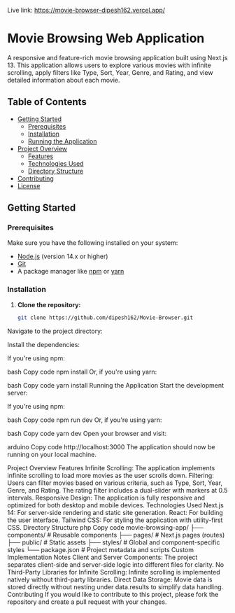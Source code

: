 Live link: https://movie-browser-dipesh162.vercel.app/

# Movie Browsing Web Application

A responsive and feature-rich movie browsing application built using Next.js 13. This application allows users to explore various movies with infinite scrolling, apply filters like Type, Sort, Year, Genre, and Rating, and view detailed information about each movie.

## Table of Contents

- [Getting Started](#getting-started)
  - [Prerequisites](#prerequisites)
  - [Installation](#installation)
  - [Running the Application](#running-the-application)
- [Project Overview](#project-overview)
  - [Features](#features)
  - [Technologies Used](#technologies-used)
  - [Directory Structure](#directory-structure)
- [Contributing](#contributing)
- [License](#license)

## Getting Started

### Prerequisites

Make sure you have the following installed on your system:

- [Node.js](https://nodejs.org/en/) (version 14.x or higher)
- [Git](https://git-scm.com/)
- A package manager like [npm](https://www.npmjs.com/) or [yarn](https://yarnpkg.com/)

### Installation

1. **Clone the repository:**

   ```bash
   git clone https://github.com/dipesh162/Movie-Browser.git
Navigate to the project directory:

Install the dependencies:

If you're using npm:

bash
Copy code
npm install
Or, if you're using yarn:

bash
Copy code
yarn install
Running the Application
Start the development server:

If you're using npm:

bash
Copy code
npm run dev
Or, if you're using yarn:

bash
Copy code
yarn dev
Open your browser and visit:

arduino
Copy code
http://localhost:3000
The application should now be running on your local machine.

Project Overview
Features
Infinite Scrolling: The application implements infinite scrolling to load more movies as the user scrolls down.
Filtering: Users can filter movies based on various criteria, such as Type, Sort, Year, Genre, and Rating. The rating filter includes a dual-slider with markers at 0.5 intervals.
Responsive Design: The application is fully responsive and optimized for both desktop and mobile devices.
Technologies Used
Next.js 14: For server-side rendering and static site generation.
React: For building the user interface.
Tailwind CSS: For styling the application with utility-first CSS.
Directory Structure
php
Copy code
movie-browsing-app/
├── components/         # Reusable components
├── pages/              # Next.js pages (routes)
├── public/             # Static assets
├── styles/             # Global and component-specific styles
└── package.json        # Project metadata and scripts
Custom Implementation Notes
Client and Server Components: The project separates client-side and server-side logic into different files for clarity.
No Third-Party Libraries for Infinite Scrolling: Infinite scrolling is implemented natively without third-party libraries.
Direct Data Storage: Movie data is stored directly without nesting under data.results to simplify data handling.
Contributing
If you would like to contribute to this project, please fork the repository and create a pull request with your changes.
